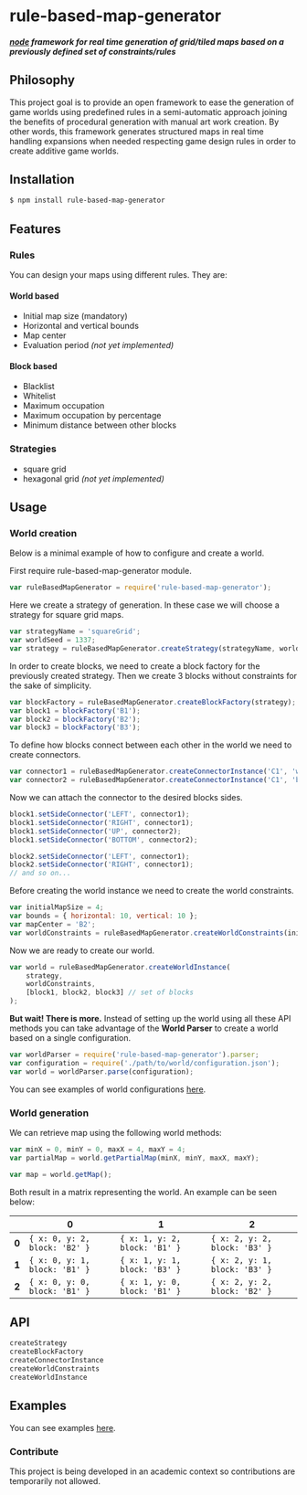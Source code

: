 # rule-based-map-generator
##### [node](http://nodejs.org) framework for real time generation of grid/tiled maps based on a previously defined set of constraints/rules

## Philosophy

This project goal is to provide an open framework to ease the generation of game worlds using predefined rules in a semi-automatic approach joining the benefits of procedural generation with manual art work creation.
By other words, this framework generates structured maps in real time handling expansions when needed respecting game design rules in order to create additive game worlds.

## Installation

```bash
$ npm install rule-based-map-generator
```

## Features

### Rules
You can design your maps using different rules. They are:

#### World based
- Initial map size (mandatory)
- Horizontal and vertical bounds
- Map center
- Evaluation period *(not yet implemented)*

#### Block based
- Blacklist
- Whitelist
- Maximum occupation
- Maximum occupation by percentage
- Minimum distance between other blocks

### Strategies
- square grid
- hexagonal grid *(not yet implemented)*

## Usage

### World creation

Below is a minimal example of how to configure and create a world.

First require rule-based-map-generator module.
```js
var ruleBasedMapGenerator = require('rule-based-map-generator');
```

Here we create a strategy of generation. In these case we will choose a strategy for square grid maps.
```js
var strategyName = 'squareGrid';
var worldSeed = 1337;
var strategy = ruleBasedMapGenerator.createStrategy(strategyName, worldSeed);
```

In order to create blocks, we need to create a block factory for the previously created strategy. Then we create 3 blocks without constraints for the sake of simplicity.
```js
var blockFactory = ruleBasedMapGenerator.createBlockFactory(strategy);
var block1 = blockFactory('B1');
var block2 = blockFactory('B2');
var block3 = blockFactory('B3');
```

To define how blocks connect between each other in the world we need to create connectors.
```js
var connector1 = ruleBasedMapGenerator.createConnectorInstance('C1', 'whitelist', ['B1', 'B2', 'B3']);
var connector2 = ruleBasedMapGenerator.createConnectorInstance('C1', 'blacklist', ['B2']);
```

Now we can attach the connector to the desired blocks sides.
```js
block1.setSideConnector('LEFT', connector1);
block1.setSideConnector('RIGHT', connector1);
block1.setSideConnector('UP', connector2);
block1.setSideConnector('BOTTOM', connector2);

block2.setSideConnector('LEFT', connector1);
block2.setSideConnector('RIGHT', connector1);
// and so on...
```

Before creating the world instance we need to create the world constraints.
```js
var initialMapSize = 4;
var bounds = { horizontal: 10, vertical: 10 };
var mapCenter = 'B2';
var worldConstraints = ruleBasedMapGenerator.createWorldConstraints(initialMapSize, bounds, mapCenter);
```

Now we are ready to create our world.
```js
var world = ruleBasedMapGenerator.createWorldInstance(
    strategy,
    worldConstraints,
    [block1, block2, block3] // set of blocks
);
```

**But wait! There is more.** Instead of setting up the world using all these API methods you can take advantage of the **World Parser** to create a world based on a single configuration.
```js
var worldParser = require('rule-based-map-generator').parser;
var configuration = require('./path/to/world/configuration.json');
var world = worldParser.parse(configuration);
```

You can see examples of world configurations [here](examples/configurations/).

### World generation

We can retrieve map using the following world methods:
```js
var minX = 0, minY = 0, maxX = 4, maxY = 4;
var partialMap = world.getPartialMap(minX, minY, maxX, maxY);
```

```js
var map = world.getMap();
```

Both result in a matrix representing the world. An example can be seen below:

|       | 0   | 1   | 2   |
| ---   | --- | --- | --- |
| **0** | `{ x: 0, y: 2, block: 'B2' }` | `{ x: 1, y: 2, block: 'B1' }` | `{ x: 2, y: 2, block: 'B3' }` |
| **1** | `{ x: 0, y: 1, block: 'B1' }` | `{ x: 1, y: 1, block: 'B3' }` | `{ x: 2, y: 1, block: 'B3' }` |
| **2** | `{ x: 0, y: 0, block: 'B1' }` | `{ x: 1, y: 0, block: 'B1' }` | `{ x: 2, y: 2, block: 'B2' }` |



## API

```javascript
createStrategy
createBlockFactory
createConnectorInstance
createWorldConstraints
createWorldInstance
```

## Examples

You can see examples [here](examples/).

### Contribute
This project is being developed in an academic context so contributions are temporarily not allowed.
